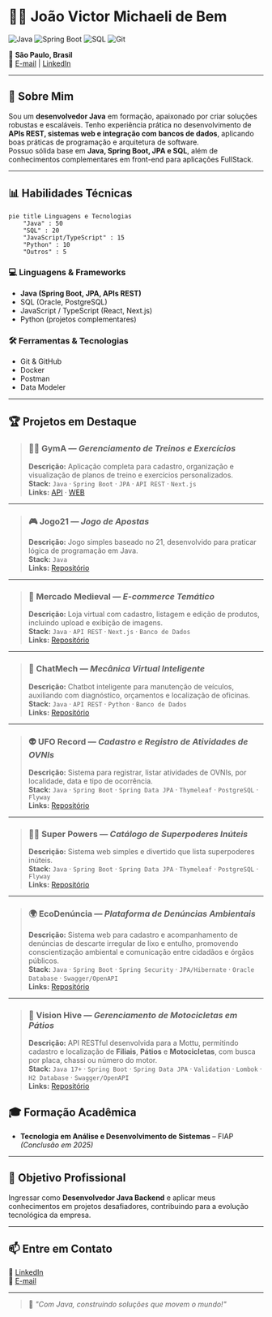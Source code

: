 
# 👨‍💻 João Victor Michaeli de Bem  

![Java](https://img.shields.io/badge/Java-%23ED8B00.svg?style=for-the-badge&logo=java&logoColor=white)
![Spring Boot](https://img.shields.io/badge/Spring_Boot-%236DB33F.svg?style=for-the-badge&logo=springboot&logoColor=white)
![SQL](https://img.shields.io/badge/SQL-%2300f.svg?style=for-the-badge&logo=postgresql&logoColor=white)
![Git](https://img.shields.io/badge/Git-%23F05033.svg?style=for-the-badge&logo=git&logoColor=white)

📍 **São Paulo, Brasil**  
📧 [E-mail](mailto:joaovictor_de_bem_@hotmail.com) | [LinkedIn](https://www.linkedin.com/in/joaomichaeli/)  

---

## 📌 Sobre Mim  

Sou um **desenvolvedor Java** em formação, apaixonado por criar soluções robustas e escaláveis. Tenho experiência prática no desenvolvimento de **APIs REST, sistemas web e integração com bancos de dados**, aplicando boas práticas de programação e arquitetura de software.  
Possuo sólida base em **Java, Spring Boot, JPA e SQL**, além de conhecimentos complementares em front-end para aplicações FullStack.  

---

## 📊 Habilidades Técnicas  

```mermaid
pie title Linguagens e Tecnologias
    "Java" : 50
    "SQL" : 20
    "JavaScript/TypeScript" : 15
    "Python" : 10
    "Outros" : 5
```

### 💻 **Linguagens & Frameworks**
- **Java (Spring Boot, JPA, APIs REST)**
- SQL (Oracle, PostgreSQL)  
- JavaScript / TypeScript (React, Next.js)  
- Python (projetos complementares)

### 🛠 **Ferramentas & Tecnologias**
- Git & GitHub  
- Docker  
- Postman  
- Data Modeler  

---

## 🏆 Projetos em Destaque  

> ### 🏋️‍♂️ **GymA** — *Gerenciamento de Treinos e Exercícios*  
> **Descrição:** Aplicação completa para cadastro, organização e visualização de planos de treino e exercícios personalizados.  
> **Stack:** `Java` · `Spring Boot` · `JPA` · `API REST` · `Next.js`  
> **Links:** [API](https://github.com/JoaoMichaeli/Gyma-API) · [WEB](https://github.com/JoaoMichaeli/Gyma-WEBI)  

---

> ### 🎮 **Jogo21** — *Jogo de Apostas*  
> **Descrição:** Jogo simples baseado no 21, desenvolvido para praticar lógica de programação em Java.  
> **Stack:** `Java`  
> **Links:** [Repositório](https://github.com/JoaoMichaeli/Jogo21)  

---

> ### 🛒 **Mercado Medieval** — *E-commerce Temático*  
> **Descrição:** Loja virtual com cadastro, listagem e edição de produtos, incluindo upload e exibição de imagens.  
> **Stack:** `Java` · `API REST` · `Next.js` · `Banco de Dados`  
> **Links:** [Repositório](https://github.com/JoaoMichaeli/Mercado-Medieval)  

---

> ### 🔧 **ChatMech** — *Mecânica Virtual Inteligente*  
> **Descrição:** Chatbot inteligente para manutenção de veículos, auxiliando com diagnóstico, orçamentos e localização de oficinas.  
> **Stack:** `Java` · `API REST` · `Python` · `Banco de Dados`  
> **Links:** [Repositório](https://github.com/JoaoMichaeli/ChatMech)

---

> ### 👽 **UFO Record** — *Cadastro e Registro de Atividades de OVNIs*  
> **Descrição:** Sistema para registrar, listar atividades de OVNIs, por localidade, data e tipo de ocorrência.  
> **Stack:** `Java` · `Spring Boot` · `Spring Data JPA` · `Thymeleaf` · `PostgreSQL` · `Flyway`  
> **Links:** [Repositório](https://github.com/JoaoMichaeli/UFO-record)

---

> ### 🦸‍♂️ **Super Powers** — *Catálogo de Superpoderes Inúteis*  
> **Descrição:** Sistema web simples e divertido que lista superpoderes inúteis.  
> **Stack:** `Java` · `Spring Boot` · `Spring Data JPA` · `Thymeleaf` · `PostgreSQL` · `Flyway`  
> **Links:** [Repositório](https://github.com/JoaoMichaeli/Super-Powers)

---

> ### 🌍 **EcoDenúncia** — *Plataforma de Denúncias Ambientais*  
> **Descrição:** Sistema web para cadastro e acompanhamento de denúncias de descarte irregular de lixo e entulho, promovendo conscientização ambiental e comunicação entre cidadãos e órgãos públicos.  
> **Stack:** `Java` · `Spring Boot` · `Spring Security` · `JPA/Hibernate` · `Oracle Database` · `Swagger/OpenAPI`  
> **Links:** [Repositório](https://github.com/JoaoMichaeli/EcoDenuncia-Java)

---

> ### 🔮 **Vision Hive** — *Gerenciamento de Motocicletas em Pátios*  
> **Descrição:** API RESTful desenvolvida para a Mottu, permitindo cadastro e localização de **Filiais**, **Pátios** e **Motocicletas**, com busca por placa, chassi ou número do motor.  
> **Stack:** `Java 17+` · `Spring Boot` · `Spring Data JPA` · `Validation` · `Lombok` · `H2 Database` · `Swagger/OpenAPI`  
> **Links:** [Repositório](https://github.com/JoaoMichaeli/VisionHive-Java)

## 🎓 Formação Acadêmica  
- **Tecnologia em Análise e Desenvolvimento de Sistemas** – FIAP *(Conclusão em 2025)*  

---

## 💼 Objetivo Profissional  
Ingressar como **Desenvolvedor Java Backend** e aplicar meus conhecimentos em projetos desafiadores, contribuindo para a evolução tecnológica da empresa.  

---

## 📫 Entre em Contato  
💼 [LinkedIn](https://www.linkedin.com/in/joaomichaeli/)  
📧 [E-mail](mailto:joaovictor_de_bem_@hotmail.com)  

---

> 🚀 *"Com Java, construindo soluções que movem o mundo!"*
